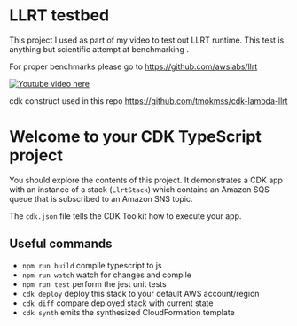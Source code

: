 # LLRT testbed

This project I used as part of my video to test out LLRT runtime.
This test is anything but scientific attempt at benchmarking .

For proper benchmarks please go to https://github.com/awslabs/llrt


[![Youtube video here](https://img.youtube.com/vi/rkiz1jGotFU/0.jpg)](https://www.youtube.com/watch?v=rkiz1jGotFU)


cdk construct used in this repo https://github.com/tmokmss/cdk-lambda-llrt

# Welcome to your CDK TypeScript project

You should explore the contents of this project. It demonstrates a CDK app with an instance of a stack (`LlrtStack`)
which contains an Amazon SQS queue that is subscribed to an Amazon SNS topic.

The `cdk.json` file tells the CDK Toolkit how to execute your app.

## Useful commands

* `npm run build`   compile typescript to js
* `npm run watch`   watch for changes and compile
* `npm run test`    perform the jest unit tests
* `cdk deploy`      deploy this stack to your default AWS account/region
* `cdk diff`        compare deployed stack with current state
* `cdk synth`       emits the synthesized CloudFormation template
